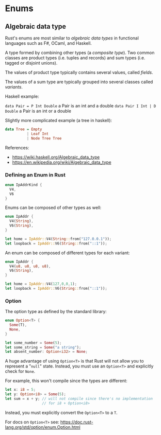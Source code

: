 # Enums


## Algebraic data type

Rust's enums are most similar to *algebraic data types* in functional languages such as F#, OCaml, and Haskell.

A type formed by combining other types (a *composite type*). Two common classes are
product types (i.e. tuples and records) and sum types (i.e. tagged or disjoint unions).

The values of product type typically contains several values, called *fields*.

The values of a sum type are typically grouped into several classes called *variants*.

Haskell example:

`data Pair = P Int Double` a Pair is an int and a double
`data Pair I Int | D Double` a Pair is an int or a double

Slightly more complicated example (a tree in haskell):

```hs
data Tree = Empty
          | Leaf Int
          | Node Tree Tree
```

References:

* https://wiki.haskell.org/Algebraic_data_type
* https://en.wikipedia.org/wiki/Algebraic_data_type


### Defining an Enum in Rust

```rust
enum IpAddrKind {
  V4,
  V6
}
```

Enums can be composed of other types as well:

```rust
enum IpAddr {
  V4(String),
  V6(String),
}

let home = IpAddr::V4(String::from("127.0.0.1"));
let loopback = IpAddr::V6(String::from("::1"));
```

An enum can be composed of different types for each variant:

```rust
enum IpAddr {
  V4(u8, u8, u8, u8),
  V6(String),
}

let home = IpAddr::V4(127,0,0,1);
let loopback = IpAddr::V6(String::from("::1"));
```

### Option

The option type as defined by the standard library:

```rust
enum Option<T> {
  Some(T),
  None,
}

let some_number = Some(5);
let some_string = Some("a string");
let absent_number: Option<i32> = None;
```

A huge advantage of using `Option<T>` is that Rust will not allow you to
represent a "`null`" state. Instead, you must use an `Option<T>` and
explicitly check for `None`.

For example, this won't compile since the types are different:

```rust
let x: i8 = 5;
let y: Option<i8> = Some(5);
let sum = x + y; // will not compile since there's no implementation
                 // for i8 + Option<i8>
```

Instead, you must explicitly convert the `Option<T>` to a `T`.

For docs on `Option<T>` see: https://doc.rust-lang.org/std/option/enum.Option.html